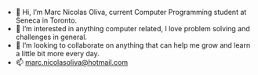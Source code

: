 - 👋 Hi, I’m Marc Nicolas Oliva, current Computer Programming student at Seneca in Toronto.
- 👀 I’m interested in anything computer related, I love problem solving and challenges in general.
- 💞️ I’m looking to collaborate on anything that can help me grow and learn a little bit more every day.
- 📫 marc.nicolasoliva@hotmail.com

<!---
mnicol93/mnicol93 is a ✨ special ✨ repository because its `README.md` (this file) appears on your GitHub profile.
You can click the Preview link to take a look at your changes.
--->
